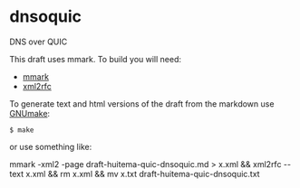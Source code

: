 # dnsoquic
DNS over QUIC

This draft uses mmark. To build you will need:

* [mmark](https://github.com/miekg/mmark)
* [xml2rfc](https://xml2rfc.tools.ietf.org)

To generate text and html versions of the draft from the markdown use
[GNUmake](https://www.gnu.org/software/make/):

    $ make

or use something like:

mmark -xml2 -page draft-huitema-quic-dnsoquic.md > x.xml && xml2rfc --text x.xml && rm x.xml && mv x.txt draft-huitema-quic-dnsoquic.txt
